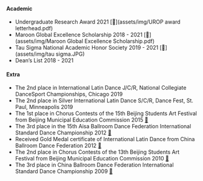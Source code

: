#### Academic
* Undergraduate Research Award 2021 [📄](assets/img/UROP award letterhead.pdf) 
* Maroon Global Excellence Scholarship 2018 - 2021 [📄](assets/img/Maroon Global Excellence Scholarship.pdf)
* Tau Sigma National Academic Honor Society 2019 - 2021 [📄](assets/img/tau sigma.JPG)
* Dean’s List 2018 - 2021

#### Extra
* The 2nd place in International Latin Dance J/C/R, National Collegiate DanceSport Championships, Chicago 2019 
* The 2nd place in Silver International Latin Dance S/C/R, Dance Fest, St. Paul, Minneapolis 2019
* The 1st place in Chorus Contests of the 15th Beijing Students Art Festival from Beijing Municipal Education Commission 2015 [📄](assets/img/15chorus.jpg)
* The 3rd place in the 15th Aisa Ballroom Dance Federation International Standard Dance Championship 2012 [📄](assets/img/abdf2.jpg)
* Received Gold Medal certificate of International Latin Dance from China Ballroom Dance Federation 2012 [📄](assets/img/gold.jpg)
* The 2nd place in Chorus Contests of the 13th Beijing Students Art Festival from Beijing Municipal Education Commission 2010 [📄](assets/img/13chorus.jpg)
* The 3rd place in China Ballroom Dance Federation International Standard Dance Championship 2009 [📄](assets/img/2009cbdf.jpg)
